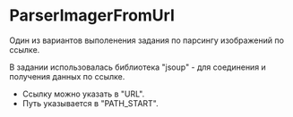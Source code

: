 # ParserImagerFromUrl
Один из вариантов выполенения задания по парсингу изображений по ссылке.

В задании использовалась библиотека "jsoup" - для соединения и получения данных по ссылке.

- Ссылку можно указать в "URL".
- Путь указывается в "PATH_START".
